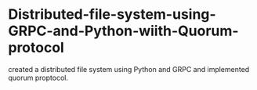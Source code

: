 # Distributed-file-system-using-GRPC-and-Python-wiith-Quorum-protocol
created a distributed file system using Python and GRPC and implemented quorum proptocol.
